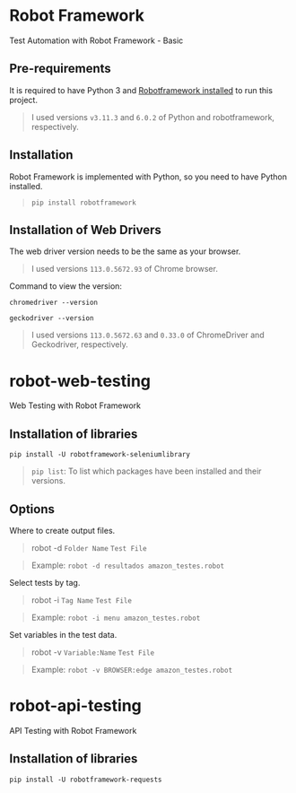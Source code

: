 # Robot Framework
Test Automation with Robot Framework - Basic

## Pre-requirements

It is required to have Python 3 and [Robotframework installed](https://robotframework.org/?tab=1#getting-started) to run this project.

> I used versions `v3.11.3` and `6.0.2` of Python and robotframework, respectively.

## Installation
Robot Framework is implemented with Python, so you need to have Python installed.
>`pip install robotframework`
## Installation of Web Drivers
The web driver version needs to be the same as your browser.
> I used versions `113.0.5672.93` of Chrome browser.

Command to view the version:

`chromedriver --version`

`geckodriver --version`
> I used versions `113.0.5672.63` and `0.33.0` of ChromeDriver and Geckodriver, respectively.


# robot-web-testing
Web Testing with Robot Framework

## Installation of libraries
`pip install -U robotframework-seleniumlibrary`

>`pip list`: To list which packages have been installed and their versions.

## Options
Where to create output files.
> robot -d `Folder Name` `Test File`

> Example: `robot -d resultados amazon_testes.robot`

Select tests by tag.
> robot -i `Tag Name` `Test File`

> Example: `robot -i menu amazon_testes.robot`

Set variables in the test data.
> robot -v `Variable:Name` `Test File`

> Example: `robot -v BROWSER:edge amazon_testes.robot`

# robot-api-testing
API Testing with Robot Framework

## Installation of libraries
`pip install -U robotframework-requests`